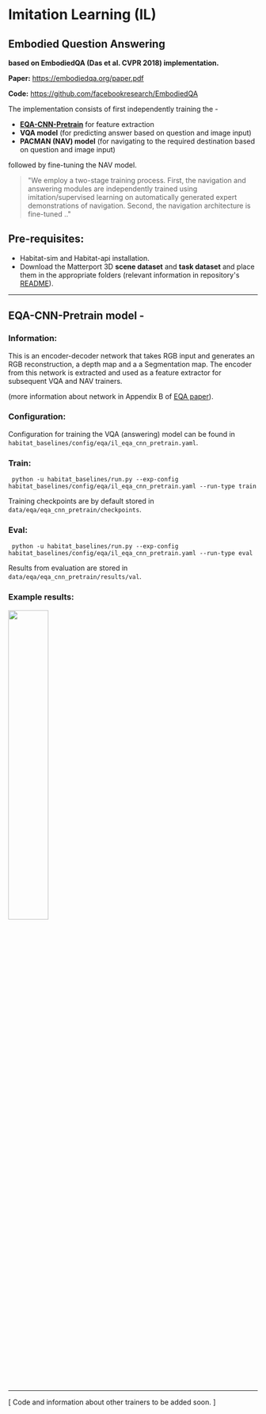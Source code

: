 Imitation Learning (IL)
=======================

## Embodied Question Answering

**based on EmbodiedQA (Das et al. CVPR 2018) implementation.**

**Paper:** https://embodiedqa.org/paper.pdf

**Code:** https://github.com/facebookresearch/EmbodiedQA

The implementation consists of first independently training the -
- **[EQA-CNN-Pretrain](#eqa-cnn-pretrain-model)** for feature extraction
- **VQA model** (for predicting answer based on question and image input)
- **PACMAN (NAV) model** (for navigating to the required destination based on question and image input)

followed by fine-tuning the NAV model.

> "We employ a two-stage training process. First, the navigation and answering modules are independently trained using imitation/supervised learning on automatically generated expert demonstrations of navigation. Second, the navigation architecture is fine-tuned .."

## Pre-requisites:

- Habitat-sim and Habitat-api installation.
- Download the Matterport 3D **scene dataset** and **task dataset** and place them in the appropriate folders (relevant information in repository's [README](https://github.com/facebookresearch/habitat-api/blob/master/README.md)).

---

## EQA-CNN-Pretrain model -

### Information:
This is an encoder-decoder network that takes RGB input and generates an RGB reconstruction, a depth map and a a Segmentation map. The encoder from this network is extracted and used as a feature extractor for subsequent VQA and NAV trainers.

(more information about network in Appendix B of [EQA paper](https://embodiedqa.org/paper.pdf)).

### Configuration:

Configuration for training the VQA (answering) model can be found in `habitat_baselines/config/eqa/il_eqa_cnn_pretrain.yaml`.

### Train:

```
 python -u habitat_baselines/run.py --exp-config habitat_baselines/config/eqa/il_eqa_cnn_pretrain.yaml --run-type train
```

Training checkpoints are by default stored in `data/eqa/eqa_cnn_pretrain/checkpoints`.

### Eval:

```
 python -u habitat_baselines/run.py --exp-config habitat_baselines/config/eqa/il_eqa_cnn_pretrain.yaml --run-type eval
```

Results from evaluation are stored in `data/eqa/eqa_cnn_pretrain/results/val`.

### Example results:

<img src="https://user-images.githubusercontent.com/24846546/76339759-6f788b00-62f2-11ea-90e0-a8ac16c34f76.jpg" width=40%>

---

[ Code and information about other trainers to be added soon. ]